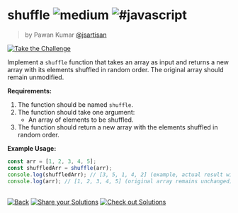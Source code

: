 <!--info-header-start--><h1>shuffle <img src="https://img.shields.io/badge/-medium-d9901a" alt="medium"/> <img src="https://img.shields.io/badge/-%23javascript-999" alt="#javascript"/></h1><blockquote><p>by Pawan Kumar <a href="https://github.com/jsartisan" target="_blank">@jsartisan</a></p></blockquote><p><a href="https://frontend-challenges.com/challenges/00158-medium-shuffle" target="_blank"><img src="https://img.shields.io/badge/-Take%20the%20Challenge-0d99ff?logo=javascript&logoColor=white" alt="Take the Challenge"/></a> </p><!--info-header-end-->

Implement a `shuffle` function that takes an array as input and returns a new array with its elements shuffled in random order. The original array should remain unmodified.

**Requirements:**
1. The function should be named `shuffle`.
2. The function should take one argument:
   - An array of elements to be shuffled.
3. The function should return a new array with the elements shuffled in random order.

**Example Usage:**

```js
const arr = [1, 2, 3, 4, 5];
const shuffledArr = shuffle(arr);
console.log(shuffledArr); // [3, 5, 1, 4, 2] (example, actual result will vary)
console.log(arr); // [1, 2, 3, 4, 5] (original array remains unchanged)
```


<!--info-footer-start--><br><a href="../../README.md" target="_blank"><img src="https://img.shields.io/badge/-Back-grey" alt="Back"/></a> <a href="https://github.com/jsartisan/frontend-challenges/issues/new?template=answer.md&labels=answer,158,undefined&title=158%20-%20shuffle%20-%20undefined&body=" target="_blank"><img src="https://img.shields.io/badge/-Share%20your%20Solutions-teal" alt="Share your Solutions"/></a> <a href="https://github.com/jsartisan/frontend-challenges/issues?q=label%3A158+label%3Aanswer+sort%3Areactions-%2B1-desc" target="_blank"><img src="https://img.shields.io/badge/-Check%20out%20Solutions-de5a77?logo=awesome-lists&logoColor=white" alt="Check out Solutions"/></a> <!--info-footer-end-->